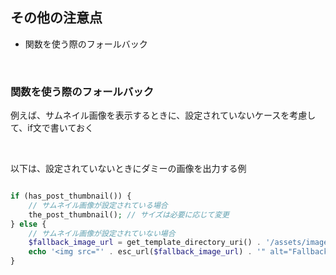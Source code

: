 ## その他の注意点

- 関数を使う際のフォールバック

<br>

### 関数を使う際のフォールバック
例えば、サムネイル画像を表示するときに、設定されていないケースを考慮して、if文で書いておく

<br>

以下は、設定されていないときにダミーの画像を出力する例

```php

if (has_post_thumbnail()) {
    // サムネイル画像が設定されている場合
    the_post_thumbnail(); // サイズは必要に応じて変更
} else {
    // サムネイル画像が設定されていない場合
    $fallback_image_url = get_template_directory_uri() . '/assets/images/fallback-image.jpg'; // フォールバック画像のパス
    echo '<img src="' . esc_url($fallback_image_url) . '" alt="Fallback Image">';
}

```